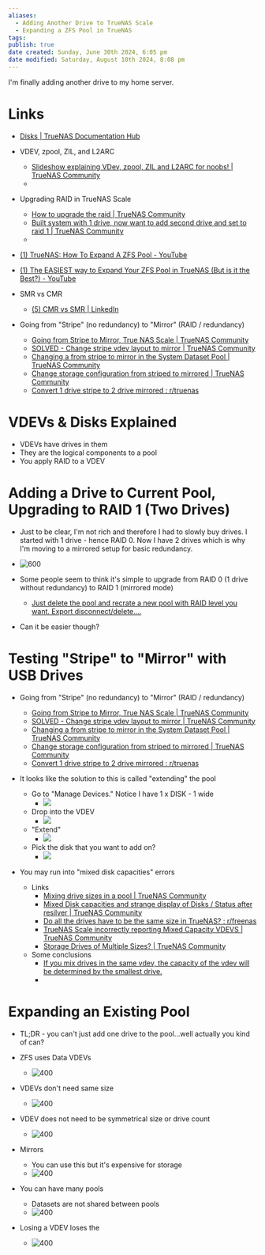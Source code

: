 ```yaml
---
aliases:
  - Adding Another Drive to TrueNAS Scale
  - Expanding a ZFS Pool in TrueNAS
tags: 
publish: true
date created: Sunday, June 30th 2024, 6:05 pm
date modified: Saturday, August 10th 2024, 8:08 pm
---
```


I'm finally adding another drive to my home server.

# Links

- [Disks | TrueNAS Documentation Hub](https://www.truenas.com/docs/scale/scaletutorials/storage/disks/)
- VDEV, zpool, ZIL, and L2ARC
	- [Slideshow explaining VDev, zpool, ZIL and L2ARC for noobs! | TrueNAS Community](https://www.truenas.com/community/threads/slideshow-explaining-vdev-zpool-zil-and-l2arc-for-noobs.7775/)
	- 
- Upgrading RAID in TrueNAS Scale
	- [How to upgrade the raid | TrueNAS Community](https://www.truenas.com/community/threads/how-to-upgrade-the-raid.115473/)
	- [Built system with 1 drive, now want to add second drive and set to raid 1 | TrueNAS Community](https://www.truenas.com/community/threads/built-system-with-1-drive-now-want-to-add-second-drive-and-set-to-raid-1.6832/)
	- 
- [(1) TrueNAS: How To Expand A ZFS Pool - YouTube](https://www.youtube.com/watch?v=11bWnvCwTOU)
- [(1) The EASIEST way to Expand Your ZFS Pool in TrueNAS (But is it the Best?) - YouTube](https://www.youtube.com/watch?v=Uzk6Janio0g) 
- SMR vs CMR
	- [(5) CMR vs SMR | LinkedIn](https://www.linkedin.com/pulse/cmr-vssmr-ben-moore/)

- Going from "Stripe" (no redundancy) to "Mirror" (RAID / redundancy)
	- [Going from Stripe to Mirror, True NAS Scale | TrueNAS Community](https://www.truenas.com/community/threads/going-from-stripe-to-mirror-true-nas-scale.101765/)
	- [SOLVED - Change stripe vdev layout to mirror | TrueNAS Community](https://www.truenas.com/community/threads/change-stripe-vdev-layout-to-mirror.112548/)
	- [Changing a from stripe to mirror in the System Dataset Pool | TrueNAS Community](https://www.truenas.com/community/threads/changing-a-from-stripe-to-mirror-in-the-system-dataset-pool.117444/)
	- [Change storage configuration from striped to mirrored | TrueNAS Community](https://www.truenas.com/community/threads/change-storage-configuration-from-striped-to-mirrored.111544/)
	- [Convert 1 drive stripe to 2 drive mirrored : r/truenas](https://www.reddit.com/r/truenas/comments/pn7vhs/convert_1_drive_stripe_to_2_drive_mirrored/)

# VDEVs & Disks Explained

- VDEVs have drives in them
- They are the logical components to a pool
- You apply RAID to a VDEV

# Adding a Drive to Current Pool, Upgrading to RAID 1 (Two Drives)

- Just to be clear, I'm not rich and therefore I had to slowly buy drives.  I started with 1 drive - hence RAID 0.  Now I have 2 drives which is why I'm moving to a mirrored setup for basic redundancy.

- ![600](_attachments/TrueNAS%20Scale%20RAID%20Setup/IMG-20240810200858070.png)

- Some people seem to think it's simple to upgrade from RAID 0 (1 drive without redundancy) to RAID 1 (mirrored mode)
	- [Just delete the pool and recrate a new pool with RAID level you want. Export disconnect/delete....](https://www.truenas.com/community/threads/how-to-upgrade-the-raid.115473/)
- Can it be easier though?

# Testing "Stripe" to "Mirror" with USB Drives

- Going from "Stripe" (no redundancy) to "Mirror" (RAID / redundancy)
	- [Going from Stripe to Mirror, True NAS Scale | TrueNAS Community](https://www.truenas.com/community/threads/going-from-stripe-to-mirror-true-nas-scale.101765/)
	- [SOLVED - Change stripe vdev layout to mirror | TrueNAS Community](https://www.truenas.com/community/threads/change-stripe-vdev-layout-to-mirror.112548/)
	- [Changing a from stripe to mirror in the System Dataset Pool | TrueNAS Community](https://www.truenas.com/community/threads/changing-a-from-stripe-to-mirror-in-the-system-dataset-pool.117444/)
	- [Change storage configuration from striped to mirrored | TrueNAS Community](https://www.truenas.com/community/threads/change-storage-configuration-from-striped-to-mirrored.111544/)
	- [Convert 1 drive stripe to 2 drive mirrored : r/truenas](https://www.reddit.com/r/truenas/comments/pn7vhs/convert_1_drive_stripe_to_2_drive_mirrored/)

- It looks like the solution to this is called "extending" the pool
	- Go to "Manage Devices."  Notice I have 1 x DISK - 1 wide
		- ![](_attachments/TrueNAS%20Scale%20RAID%20Setup/IMG-20240810200858112.png)
	- Drop into the VDEV
		- ![](_attachments/TrueNAS%20Scale%20RAID%20Setup/IMG-20240810200858162.png)
	- "Extend"
		- ![](_attachments/TrueNAS%20Scale%20RAID%20Setup/IMG-20240810200858208.png)
	- Pick the disk that you want to add on?
		- ![](_attachments/TrueNAS%20Scale%20RAID%20Setup/IMG-20240810200858274.png)

- You may run into "mixed disk capacities" errors
	- Links
		- [Mixing drive sizes in a pool | TrueNAS Community](https://www.truenas.com/community/threads/mixing-drive-sizes-in-a-pool.111999/)
		- [Mixed Disk capacities and strange display of Disks / Status after resilver | TrueNAS Community](https://www.truenas.com/community/threads/mixed-disk-capacities-and-strange-display-of-disks-status-after-resilver.109815/)
		- [Do all the drives have to be the same size in TrueNAS? : r/freenas](https://www.reddit.com/r/freenas/comments/jor672/do_all_the_drives_have_to_be_the_same_size_in/)
		- [TrueNAS Scale incorrectly reporting Mixed Capacity VDEVS | TrueNAS Community](https://www.truenas.com/community/threads/truenas-scale-incorrectly-reporting-mixed-capacity-vdevs.114077/)
		- [Storage Drives of Multiple Sizes? | TrueNAS Community](https://www.truenas.com/community/threads/storage-drives-of-multiple-sizes.85493/)
	- Some conclusions
		- [If you mix drives in the same vdev, the capacity of the vdev will be determined by the smallest drive.](https://www.truenas.com/community/threads/storage-drives-of-multiple-sizes.85493/)
		- 

# Expanding an Existing Pool

- TL;DR - you can't just add one drive to the pool...well actually you kind of can?

- ZFS uses Data VDEVs
	- ![400](_attachments/TrueNAS%20Scale%20RAID%20Setup/IMG-20240810200858360.png)
- VDEVs don't need same size
	- ![400](_attachments/TrueNAS%20Scale%20RAID%20Setup/IMG-20240810200858452.png)
- VDEV does not need to be symmetrical size or drive count
	- ![400](_attachments/TrueNAS%20Scale%20RAID%20Setup/IMG-20240810200858518.png)
- Mirrors
	- You can use this but it's expensive for storage
	- ![400](_attachments/TrueNAS%20Scale%20RAID%20Setup/IMG-20240810200858619.png)
- You can have many pools
	- Datasets are not shared between pools
	- ![400](_attachments/TrueNAS%20Scale%20RAID%20Setup/IMG-20240810200858680.png)
- Losing a VDEV loses the
	- ![400](_attachments/TrueNAS%20Scale%20RAID%20Setup/IMG-20240810200858734.png)